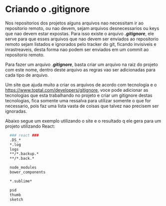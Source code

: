 # Criando o **.gitignore**

Nos repositorios dos projetos alguns arquivos nao necessitam ir ao repositorio remoto, ou nao devem, sejam arquivos desnecessarios ou keys que nao devem estar expostas. Para isso existe o arquivo **_.gitignore_**, ele serve para que esses arquivos que nao devem ser enviados ao repositorio remoto sejam listados e ignorados pelo tracker do git, ficando invisiveis e inrastreaveis, desta forma nao podem ser enviados em um commit ao repositorio remoto.

Para fazer um arquivo .**_gitignore_**, basta criar um arquivo na raiz do projeto com este nome, dentro deste arquivo as regras vao ser adicionadas para cada tipo de arquivo.

Um site que ajuda muito a criar os arquivos de acordo com tecnologia e o <https://www.toptal.com/developers/gitignore>, voce pode adicionar as tecnologias que esta trabalhando no projeto e criar um gitignore destas tecnologias, fica somente uma ressalva para utilizar somente o que for necessario, pois faz uma lista vasta de coisas que talvez nao precisem ser ignoradas.

Abaixo segue um exemplo utilizando o site e o resultado q ele gera para um projeto utilizando React:

```bash
  ### react ###
  .DS_*
  *.log
  logs
  **/*.backup.*
  **/*.back.*

  node_modules
  bower_components

  *.sublime*

  psd
  thumb
  sketch
```
